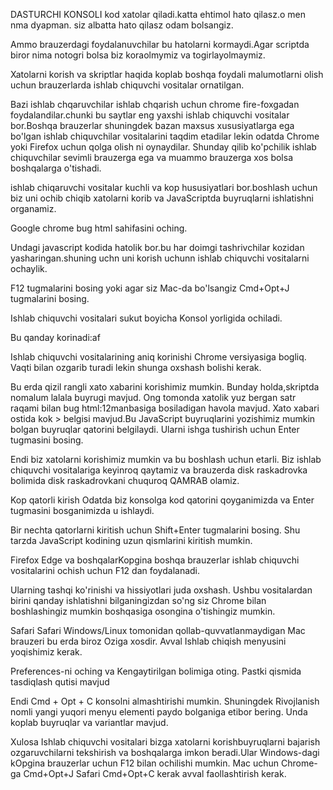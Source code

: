DASTURCHI  KONSOLI kod xatolar qiladi.katta ehtimol hato qilasz.o men nma dyapman. siz albatta hato qilasz odam bolsangiz.

Ammo brauzerdagi foydalanuvchilar bu hatolarni kormaydi.Agar scriptda biror nima notogri bolsa biz  koraolmymiz va togirlayolmaymiz.

Xatolarni korish va skriptlar haqida koplab boshqa foydali malumotlarni olish uchun brauzerlarda ishlab chiquvchi vositalar ornatilgan.

Bazi ishlab chqaruvchilar ishlab chqarish uchun chrome fire-foxgadan foydalandilar.chunki bu saytlar eng yaxshi ishlab chiquvchi vositalar bor.Boshqa brauzerlar shuningdek bazan maxsus xususiyatlarga ega bo'lgan ishlab chiquvchilar vositalarini taqdim etadilar lekin odatda Chrome yoki Firefox uchun qolga olish ni oynaydilar. Shunday qilib ko'pchilik ishlab chiquvchilar sevimli brauzerga ega va muammo brauzerga xos bolsa boshqalarga o'tishadi.

ishlab chiqaruvchi vositalar kuchli va kop hususiyatlari bor.boshlash uchun biz uni ochib chiqib xatolarni korib va JavaScriptda buyruqlarni ishlatishni organamiz.

Google chrome bug html sahifasini oching.

Undagi javascript kodida hatolik bor.bu har doimgi tashrivchilar kozidan yasharingan.shuning uchn uni korish uchunn ishlab chiquvchi vositalarni ochaylik.

F12 tugmalarini bosing yoki agar siz Mac-da bo'lsangiz Cmd+Opt+J tugmalarini bosing.

Ishlab chiquvchi vositalari sukut boyicha Konsol yorligida ochiladi.

Bu qanday korinadi:af

Ishlab chiquvchi vositalarining aniq korinishi Chrome versiyasiga bogliq. Vaqti bilan ozgarib turadi lekin shunga oxshash bolishi kerak.

Bu erda qizil rangli xato xabarini korishimiz mumkin. Bunday holda,skriptda nomalum lalala buyrugi mavjud.
Ong tomonda xatolik yuz bergan satr raqami bilan bug html:12manbasiga bosiladigan havola mavjud.
Xato xabari ostida kok > belgisi mavjud.Bu JavaScript buyruqlarini yozishimiz mumkin bolgan buyruqlar qatorini belgilaydi. Ularni ishga tushirish uchun Enter tugmasini bosing.

Endi biz xatolarni korishimiz mumkin va bu boshlash uchun etarli. Biz ishlab chiquvchi vositalariga keyinroq qaytamiz va brauzerda disk raskadrovka bolimida disk raskadrovkani chuquroq QAMRAB  olamiz.


Kop qatorli kirish Odatda biz konsolga kod qatorini qoyganimizda va Enter tugmasini bosganimizda u ishlaydi.


Bir nechta qatorlarni kiritish uchun Shift+Enter tugmalarini bosing. Shu tarzda JavaScript kodining uzun qismlarini kiritish mumkin.

Firefox Edge va boshqalarKopgina boshqa brauzerlar ishlab chiquvchi vositalarini ochish uchun F12 dan foydalanadi.


Ularning tashqi ko'rinishi va hissiyotlari juda oxshash. Ushbu vositalardan birini qanday ishlatishni bilganingizdan so'ng siz Chrome bilan boshlashingiz mumkin boshqasiga osongina o'tishingiz mumkin.

Safari
Safari Windows/Linux tomonidan qollab-quvvatlanmaydigan Mac brauzeri bu erda biroz Oziga xosdir. Avval Ishlab chiqish menyusini yoqishimiz kerak.

Preferences-ni oching va Kengaytirilgan bolimiga oting. Pastki qismida tasdiqlash qutisi mavjud

Endi Cmd + Opt + C konsolni almashtirishi mumkin. Shuningdek Rivojlanish nomli yangi yuqori menyu elementi paydo bolganiga etibor bering. Unda koplab buyruqlar va variantlar mavjud.

Xulosa Ishlab chiquvchi vositalari bizga xatolarni korishbuyruqlarni bajarish ozgaruvchilarni tekshirish va boshqalarga imkon beradi.Ular Windows-dagi kOpgina brauzerlar uchun F12 bilan ochilishi mumkin. Mac uchun Chrome-ga Cmd+Opt+J Safari Cmd+Opt+C kerak avval faollashtirish kerak.